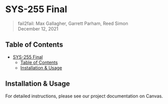 # SYS-255 Final

> fail2fail: Max Gallagher, Garrett Parham, Reed Simon  
> December 12, 2021

## Table of Contents

- [SYS-255 Final](#sys-255-final)
  - [Table of Contents](#table-of-contents)
  - [Installation & Usage](#installation--usage)

## Installation & Usage

For detailed instructions, please see our project documentation on Canvas.

